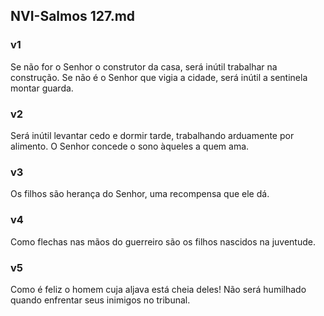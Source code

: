 ## NVI-Salmos 127.md
### v1
 Se não for o Senhor o construtor da casa, será inútil trabalhar na construção. Se não é o Senhor que vigia a cidade, será inútil a sentinela montar guarda.
### v2
 Será inútil levantar cedo e dormir tarde, trabalhando arduamente por alimento. O Senhor concede o sono àqueles a quem ama.
### v3
 Os filhos são herança do Senhor, uma recompensa que ele dá.
### v4
 Como flechas nas mãos do guerreiro são os filhos nascidos na juventude.
### v5
 Como é feliz o homem cuja aljava está cheia deles! Não será humilhado quando enfrentar seus inimigos no tribunal.
